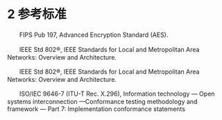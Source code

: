 # 2 参考标准

　　FIPS Pub 197, Advanced Encryption Standard (AES).
  
　　IEEE Std 802®, IEEE Standards for Local and Metropolitan Area Networks: Overview and Architecture.
  
　　IEEE Std 802®, IEEE Standards for Local and Metropolitan Area Networks: Overview and Architecture.
  
　　ISO/IEC 9646-7 (ITU-T Rec. X.296), Information technology — Open systems interconnection —Conformance testing methodology and framework — Part 7: Implementation conformance statements

